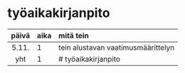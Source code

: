 # työaikakirjanpito

| päivä | aika | mitä tein  |
| :----:|:-----| :-----|
| 5.11. | 1    | tein alustavan vaatimusmäärittelyn |
| yht   | 1   |# työaikakirjanpito

  
